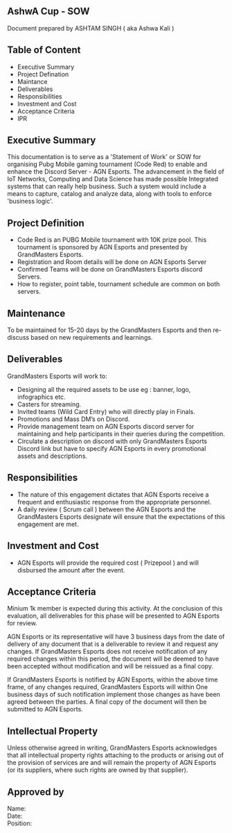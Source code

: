 ## AshwA Cup - SOW

Document prepared by ASHTAM SINGH ( aka Ashwa Kali )

## Table of Content

* Executive Summary
* Project Defination
* Maintance
* Deliverables
* Responsibilities
* Investment and Cost
* Acceptance Criteria
* IPR


## Executive Summary
This documentation is to serve as a 'Statement of Work' or SOW for organising Pubg Mobile gaming tournament (Code Red) to enable and enhance the Discord Server - AGN Esports. The advancement in the field of IoT Networks, Computing and Data Science has made possible Integrated systems that can really help business. Such a system would include a means to capture, catalog and analyze data, along with tools to enforce 'business logic'.

## Project Definition
* Code Red is an PUBG Mobile tournament with 10K prize pool. This tournament is sponsored by AGN Esports and presented by GrandMasters        Esports. 
* Registration and Room details will be done on AGN Esports Server
* Confirmed Teams will be done on GrandMasters Esports discord Servers.
* How to register, point table, tournament schedule are common on both servers.

## Maintenance
To be maintained for 15-20 days by the GrandMasters Esports and then re-discuss based on new requirements and learnings.

## Deliverables
GrandMasters Esports will work to:

* Designing all the required assets to be use eg : banner, logo, infographics etc.
* Casters for streaming.
* Invited teams (Wild Card Entry) who will directly play in Finals.
* Promotions and Mass DM’s on Discord. 
* Provide management team on AGN Esports discord server for maintaining and help participants in their queries during the competition. 
* Circulate a description on discord with only GrandMasters Esports Discord link but have to specify AGN Esports in every promotional assets and descriptions.


## Responsibilities
* The nature of this engagement dictates that AGN Esports receive a frequent and enthusiastic response from the appropriate personnel.
* A daily review ( Scrum call ) between the AGN Esports and the GrandMasters Esports designate will ensure that the expectations of this engagement are met.

## Investment and Cost
* AGN Esports will provide the required cost ( Prizepool ) and will disbursed the amount after the event.

## Acceptance Criteria
Minium 1k member is expected during this activity.
At the conclusion of this evaluation, all deliverables for this phase will be presented to AGN Esports for review.

AGN Esports or its representative will have 3 business days from the date of delivery of any document that is a deliverable to review it and request any changes.  If GrandMasters Esports does not receive notification of any required changes within this period, the document will be deemed to have been accepted without modification and will be reissued as a final copy.

If GrandMasters Esports is notified by AGN Esports, within the above time frame, of any changes required, GrandMasters Esports will within One business days of such notification implement those changes as have been agreed between the parties.  A final copy of the document will then be submitted to AGN Esports.

## Intellectual Property
Unless otherwise agreed in writing, GrandMasters Esports acknowledges that all intellectual property rights attaching to the products or arising out of the provision of services are and will remain the property of AGN Esports (or its suppliers, where such rights are owned by that supplier).


## Approved by
Name:   
Date:   
Position:   
